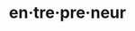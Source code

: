 ---
ee_id: '4475'
site: '1'
type: '2'
long_id: 2018-037 en·tre·pre·neur
url: 2018-037-entrepreneur1
title: en·tre·pre·neur
year: '2018'
medium: Web search archived as .warc w/ web recorder.
commission:
dims:
pitch: Using google 2 remem how to spell en·tre·pre·neur
ps:
live_url: https://conifer.rhizome.org/cory_arcangel/enterpnurer
related:
youtube:
imgs: entreprenuer-2018-037-web-ih--fL9T.jpg
subheading:
display_year: '2018'
download:
add_credit:
add_credits:
related_code:
layout: things-i-made
---